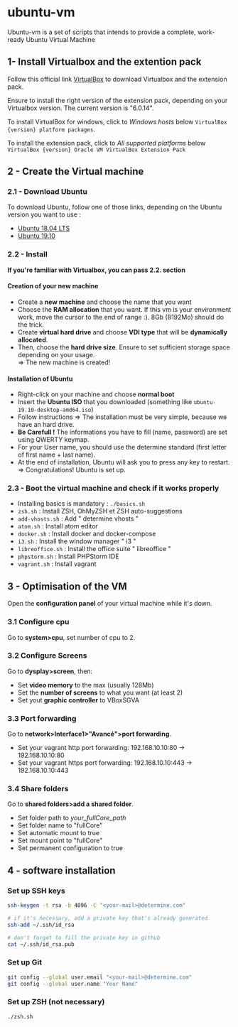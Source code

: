 # ubuntu-vm

Ubuntu-vm is a set of scripts that intends to provide a complete, work-ready Ubuntu Virtual Machine

## 1- Install Virtualbox and the extention pack
Follow this official link [VirtualBox](https://www.virtualbox.org/wiki/Downloads) to download Virtualbox and the extension pack.

Ensure to install the right version of the extension pack, depending on your Virtualbox version.
The current version is "6.0.14".

To install VirtualBox for windows, click to *Windows hosts* below `VirtualBox {version} platform packages`.

To install the extension pack, click to *All supported platforms* below `VirtualBox {version} Oracle VM VirtualBox Extension Pack`



## 2 - Create the Virtual machine
### 2.1 - Download Ubuntu
To download Ubuntu, follow one of those links, depending on the Ubuntu version you want to use :
- [Ubuntu 18.04 LTS](https://ubuntu.com/download/desktop/thank-you?country=&version=18.04.3&architecture=amd64)
- [Ubuntu 19.10](https://ubuntu.com/download/desktop/thank-you/?version=19.10&architecture=amd64)

### 2.2 - Install

**If you're familiar with Virtualbox, you can pass 2.2. section**

#### Creation of your new machine
- Create a **new machine** and choose the name that you want
- Choose the **RAM allocation** that you want. If this vm is your environment work, move the cursor to the end of range :). 8Gb (8192Mo) should do the trick.
- Create **virtual hard drive** and choose **VDI type** that will be **dynamically allocated**.
- Then, choose the **hard drive size**. Ensure to set sufficient storage space depending on your usage.
<br>=> The new machine is created!

#### Installation of Ubuntu
- Right-click on your machine and choose **normal boot**
- Insert the **Ubuntu ISO** that you downloaded (something like `ubuntu-19.10-desktop-amd64.iso`)
- Follow instructions => The installation must be very simple, because we have an hard drive.
- **Be Carefull !** The informations you have to fill (name, password) are set using QWERTY keymap.
- For your User name, you should use the determine standard (first letter of first name + last name).
- At the end of installation, Ubuntu will ask you to press any key to restart.
<br>=> Congratulations! Ubuntu is set up.


### 2.3 - Boot the virtual machine and check if it works properly
- Installing basics is mandatory : `./basics.sh`
- `zsh.sh` : Install ZSH, OhMyZSH et ZSH auto-suggestions
- `add-vhosts.sh` : Add " determine vhosts "
- `atom.sh` : Install atom editor
- `docker.sh` : Install docker and docker-compose
- `i3.sh` : Install the window manager " i3 "
- `libreoffice.sh` : Install the office suite " libreoffice "
- `phpstorm.sh` : Install PHPStorm IDE
- `vagrant.sh` : Install vagrant

## 3 - Optimisation of the VM
Open the **configuration panel** of your virtual machine while it's down.
### 3.1 Configure cpu
Go to **system>cpu**, set number of cpu to 2.
### 3.2 Configure Screens
Go to **dysplay>screen**, then:
- Set **video memory** to the max (usually 128Mb)
- Set the **number of screens** to what you want (at least 2)
- Set yout **graphic controller** to VBoxSGVA

### 3.3 Port forwarding
Go to **network>Interface1>"Avancé">port forwarding**.
- Set your vagrant http port forwarding: 192.168.10.10:80 -> 192.168.10.10:80
- Set your vagrant https port forwarding: 192.168.10.10:443 -> 192.168.10.10:443

### 3.4 Share folders
Go to **shared folders>add a shared folder**.
- Set folder path to *your_fullCore_path*
- Set folder name to "fullCore"
- Set automatic mount to true
- Set mount point to "fullCore"
- Set permanent configuration to true

## 4 - software installation
### Set up SSH keys
```bash
ssh-keygen -t rsa -b 4096 -C "<your-mail>@determine.com"

# if it's necessary, add a private key that's already generated
ssh-add ~/.ssh/id_rsa

# don't forget to fill the private key in github
cat ~/.ssh/id_rsa.pub
```

### Set up Git
```bash
git config --global user.email "<your-mail>@determine.com"
git config --global user.name "Your Name"
```

### Set up ZSH (not necessary)
```bash
./zsh.sh
```
